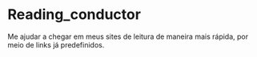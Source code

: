 # Reading_conductor
Me ajudar a chegar em meus sites de leitura de maneira mais rápida, por meio de links já predefinidos.
